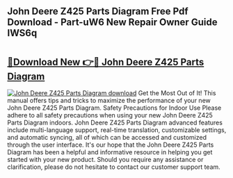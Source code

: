## John Deere Z425 Parts Diagram Free Pdf Download - Part-uW6 New Repair Owner Guide IWS6q

# <h2><a href="http://dflmids.blite.top/?on=John+Deere+Z425+Parts+Diagram">🔗Download New 👉🔴 John Deere Z425 Parts Diagram</a></h2>

[![John Deere Z425 Parts Diagram download](https://i.imgur.com/lujVjoI.png)](http://dflmids.blite.top/?on=John+Deere+Z425+Parts+Diagram)
Get the Most Out of It! This manual offers tips and tricks to maximize the performance of your new John Deere Z425 Parts Diagram. Safety Precautions for Indoor Use Please adhere to all safety precautions when using your new John Deere Z425 Parts Diagram indoors. John Deere Z425 Parts Diagram advanced features include multi-language support, real-time translation, customizable settings, and automatic syncing, all of which can be accessed and customized through the user interface. It's our hope that the John Deere Z425 Parts Diagram has been a helpful and informative resource in helping you get started with your new product. Should you require any assistance or clarification, please do not hesitate to contact our customer support team.
